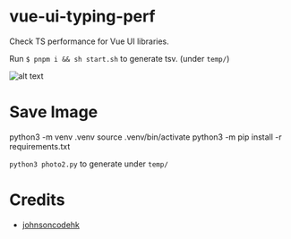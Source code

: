# vue-ui-typing-perf

Check TS performance for Vue UI libraries.

Run `$ pnpm i && sh start.sh` to generate tsv. (under `temp/`)

![alt text](http://url/to/img.png)


# Save Image

python3 -m venv .venv
source .venv/bin/activate
python3 -m pip install -r requirements.txt

`python3 photo2.py` to generate under `temp/`


# Credits

- [johnsoncodehk](https://github.com/johnsoncodehk/vue-ui-typing-perf)